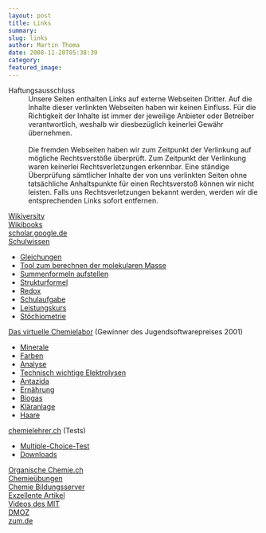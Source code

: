 ```yaml
---
layout: post
title: Links
summary: 
slug: links
author: Martin Thoma
date: 2008-11-20T05:38:39
category: 
featured_image: 
---
```

<dl><dt>Haftungsausschluss</dt><dd>Unsere Seiten enthalten Links auf externe Webseiten Dritter. Auf die Inhalte dieser verlinkten Webseiten haben wir keinen Einfluss. Für die Richtigkeit der Inhalte ist immer der jeweilige Anbieter oder Betreiber verantwortlich, weshalb wir diesbezüglich keinerlei Gewähr übernehmen.<br/>
<br/>
Die fremden Webseiten haben wir zum Zeitpunkt der Verlinkung auf mögliche Rechtsverstöße überprüft. Zum Zeitpunkt der Verlinkung waren keinerlei Rechtsverletzungen erkennbar. Eine ständige Überprüfung sämtlicher Inhalte der von uns verlinkten Seiten ohne tatsächliche Anhaltspunkte für einen Rechtsverstoß können wir nicht leisten. Falls uns Rechtsverletzungen bekannt werden, werden wir die entsprechenden Links sofort entfernen.</dd></dl><a href="http://de.wikiversity.org/wiki/Chemie">Wikiversity</a><br/>
<a href="http://de.wikibooks.org/wiki/Chemie">Wikibooks</a><br/>
<a href="http://scholar.google.de/scholar?hl=de&lr=&safe=off&q=chemie&btnG=Suche">scholar.google.de</a><br/>
<a href="http://www.kraus-harald.de/Chemie/chemie.html">Schulwissen</a>

<ul>
    <li><a href="http://www.kraus-harald.de/Chemie/9.%20Klasse/Gleichungen/Gleichungen.html">Gleichungen</a></li>
    <li><a href="http://www.chemie.fu-berlin.de/cgi-bin/molform">Tool zum berechnen der molekularen Masse</a></li>
    <li><a href="http://www.kraus-harald.de/Chemie/10._Klasse/Formeln/Summenformel/summenformel.html">Summenformeln aufstellen</a></li>
    <li><a href="http://www.kraus-harald.de/Chemie/10._Klasse/Formeln/Strukturformel/strukturformel.html">Strukturformel</a></li>
    <li><a href="http://www.kraus-harald.de/Chemie/10._Klasse/Redox/redox.html">Redox</a></li>
    <li><a href="http://www.kraus-harald.de/Chemie/10._Klasse/Schulaufgabe/schulaufgabe.html">Schulaufgabe</a></li>
    <li><a href="http://www.kraus-harald.de/Chemie/Leistungskurs/leistungskurs.html">Leistungskurs</a></li>
    <li><a href="http://www.kraus-harald.de/Chemie/9.%20Klasse/Stochiometrie/Stoechiometrie.html">Stöchiometrie</a></li>
</ul>

<a href="http://www.seilnacht.com/Chemie.htm">Das virtuelle Chemielabor</a> (Gewinner des Jugendsoftwarepreises 2001) 

<ul>
    <li><a href="http://www.seilnacht.com/Minerale/index.htm">Minerale</a></li>
    <li><a href="http://www.seilnacht.com/farbe.htm">Farben</a></li>
    <li><a href="http://www.seilnacht.com/Analyse/Analyse.htm">Analyse</a></li>
    <li><a href="http://www.seilnacht.com/referate/elektro1.htm">Technisch wichtige Elektrolysen</a></li>
    <li><a href="http://www.seilnacht.com/referate/antazida.htm">Antazida</a></li>
    <li><a href="http://www.seilnacht.com/referate/ernaehr.htm">Ernährung</a></li>
    <li><a href="http://www.seilnacht.com/referate/biogas01.htm">Biogas</a></li>
    <li><a href="http://www.seilnacht.com/referate/klaeren.html">Kläranlage</a></li>
    <li><a href="http://www.seilnacht.com/referate/haare.html">Haare</a></li>
</ul>

<a href="http://www.chemielehrer.ch/">chemielehrer.ch</a> (Tests)<br/>


<ul>
    <li><a href="http://www.chemielehrer.ch/neu.htm">Multiple-Choice-Test</a></li>
    <li><a href="http://www.chemielehrer.ch/downloads.htm">Downloads</a></li>
</ul>

<a href="http://www.organische-chemie.ch/">Organische Chemie.ch</a><br/>
<a href="http://chimge.unil.ch/De/pagesprincipales/exercices/exercices.html">Chemieübungen</a><br/>
<a href="http://www.chemieunterricht.de/">Chemie Bildungsserver</a><br/>
<a href="http://de.wikipedia.org/wiki/Portal:Chemie/%C3%9Cbersicht_Exzellente_Artikel">Exzellente Artikel</a><br/>
<a href="http://gb-server-1.mit.edu/search?site=videos&q=chemistry&btnG=Search&client=mit&proxystylesheet=mit&output=xml_no_dtd">Videos des MIT</a><br/>
<a href="http://www.google.com/Top/World/Deutsch/Wissenschaft/Naturwissenschaften/Chemie/Schule/">DMOZ</a><br/>
<a href="http://wiki.zum.de/Chemie">zum.de</a><br/>
